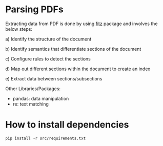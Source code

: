 # Parsing PDFs

Extracting data from PDF is done by using [fitz](https://pypi.org/project/PyMuPDF/) package and involves the below steps:

  a)	Identify the structure of the document
  
  b)	Identify semantics that differentiate sections of the document
  
  c)	Configure rules to detect the sections
  
  d)	Map out different sections within the document to create an index
  
  e)	Extract data between sections/subsections 
  
Other Libraries/Packages:
  -	pandas: data manipulation
  -	re: text matching

# How to install dependencies
```
pip install -r src/requirements.txt
```



